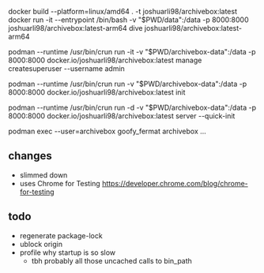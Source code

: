 docker build --platform=linux/amd64 . -t joshuarli98/archivebox:latest
docker run -it --entrypoint /bin/bash -v "$PWD/data":/data -p 8000:8000 joshuarli98/archivebox:latest-arm64
dive joshuarli98/archivebox:latest-arm64

podman --runtime /usr/bin/crun run -it -v "$PWD/archivebox-data":/data -p 8000:8000 docker.io/joshuarli98/archivebox:latest manage createsuperuser --username admin

podman --runtime /usr/bin/crun run -v "$PWD/archivebox-data":/data -p 8000:8000 docker.io/joshuarli98/archivebox:latest init

podman --runtime /usr/bin/crun run -d -v "$PWD/archivebox-data":/data -p 8000:8000 docker.io/joshuarli98/archivebox:latest server --quick-init

podman exec --user=archivebox goofy_fermat archivebox ...

## changes

- slimmed down
- uses Chrome for Testing https://developer.chrome.com/blog/chrome-for-testing


## todo

- regenerate package-lock
- ublock origin
- profile why startup is so slow
  - tbh probably all those uncached calls to bin_path
